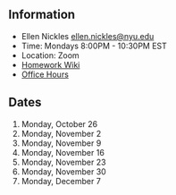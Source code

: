 ## Information

* Ellen Nickles ellen.nickles@nyu.edu
* Time: Mondays 8:00PM - 10:30PM EST
* Location: Zoom
* [Homework Wiki](https://github.com/ITPNYU/ICM-2020-Media/wiki/Homework-Ellen)
* [Office Hours](https://calendar.google.com/calendar/selfsched?sstoken=UUJBXzVpUFp3azhlfGRlZmF1bHR8MDk4NDA1OWMzNzEyMThhZjVkMTgzYWI3YmUxMWNmY2M)

## Dates

1. Monday, October 26
2. Monday, November 2
3. Monday, November 9
4. Monday, November 16
5. Monday, November 23
6. Monday, November 30
7. Monday, December 7
